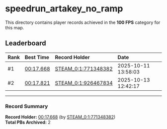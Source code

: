 # speedrun_artakey_no_ramp

This directory contains player records achieved in the **100 FPS** category for this map.

## Leaderboard

| Rank | Best Time | Record Holder | Date                |
| :--- | :-------- | :------------ | :------------------ |
| #1   | [00:17.668](./00017668_STEAM_0_1_771348382_20251011-135803.zip) | [STEAM_0:1:771348382](https://speedrun16.com/profile/STEAM_0:1:771348382)   | 2025-10-11 13:58:03 |
| #2   | [00:17.821](./00017821_STEAM_0_1_926467834_20251013-124217.zip) | [STEAM_0:1:926467834](https://speedrun16.com/profile/STEAM_0:1:926467834)   | 2025-10-13 12:42:17 |

---

### Record Summary
**Record Holder:** [00:17.668](./00017668_STEAM_0_1_771348382_20251011-135803.zip) (by [STEAM_0:1:771348382](https://speedrun16.com/profile/STEAM_0:1:771348382))  
**Total PBs Archived:** 2